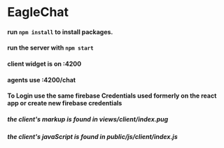 # EagleChat

#### run `npm install` to install packages.
#### run the server with `npm start`
#### client widget is on <your-domain>:4200
#### agents use <your-domain>:4200/chat
#### To Login use the same firebase Credentials used formerly on the react app or create new firebase credentials

##### the client's markup is found in views/client/index.pug
##### the client's javaScript is found in public/js/client/index.js
